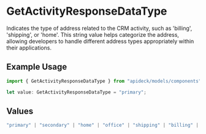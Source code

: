 # GetActivityResponseDataType

Indicates the type of address related to the CRM activity, such as 'billing', 'shipping', or 'home'. This string value helps categorize the address, allowing developers to handle different address types appropriately within their applications.

## Example Usage

```typescript
import { GetActivityResponseDataType } from "apideck/models/components";

let value: GetActivityResponseDataType = "primary";
```

## Values

```typescript
"primary" | "secondary" | "home" | "office" | "shipping" | "billing" | "other"
```